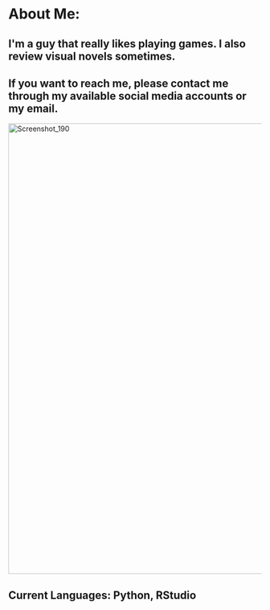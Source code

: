 # About Me:

## I'm a guy that really likes playing games. I also review visual novels sometimes.


## If you want to reach me, please contact me through my available social media accounts or my email.


<img width="1595" height="897" alt="Screenshot_190" src="https://github.com/user-attachments/assets/7514b1f0-9d81-4f47-b2ec-fddfd10cf818" />

## **Current Languages: Python, RStudio**
